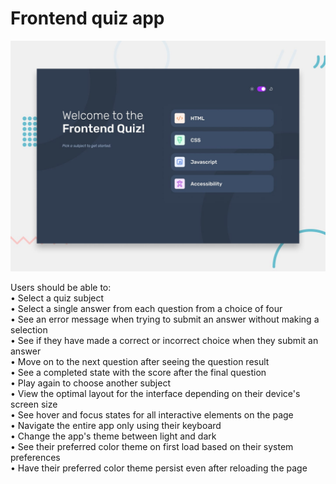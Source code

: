 # Frontend quiz app

![Design preview for the Frontend quiz app coding challenge](public/design/preview.jpg)

Users should be able to:  
• Select a quiz subject  
• Select a single answer from each question from a choice of four  
• See an error message when trying to submit an answer without making a selection  
• See if they have made a correct or incorrect choice when they submit an answer  
• Move on to the next question after seeing the question result  
• See a completed state with the score after the final question  
• Play again to choose another subject  
• View the optimal layout for the interface depending on their device's screen size  
• See hover and focus states for all interactive elements on the page  
• Navigate the entire app only using their keyboard  
• Change the app's theme between light and dark  
• See their preferred color theme on first load based on their system preferences  
• Have their preferred color theme persist even after reloading the page
